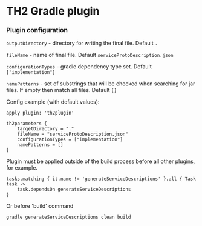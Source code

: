 # TH2 Gradle plugin

### Plugin configuration

`outputDirectory` - directory for writing the final file. Default `.`

`fileName` - name of final file. Default `serviceProtoDescription.json`

`configurationTypes` - gradle dependency type set. Default `["implementation"]`

`namePatterns` - set of substrings that will be checked when searching for jar files. If empty then match all files. Default `[]`

Config example (with default values): 
``` 
apply plugin: 'th2plugin'

th2parameters {
    targetDirectory = "."
    fileName = "serviceProtoDescription.json"
    configurationTypes = ["implementation"]
    namePatterns = []
}

```

Plugin must be applied outside of the build process before all other plugins, for example.
```
tasks.matching { it.name != 'generateServiceDescriptions' }.all { Task task ->
    task.dependsOn generateServiceDescriptions
}
```

Or before 'build' command

```
gradle generateServiceDescriptions clean build
```